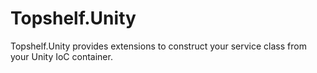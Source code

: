 Topshelf.Unity
==============

Topshelf.Unity provides extensions to construct your service class from your Unity IoC container.
